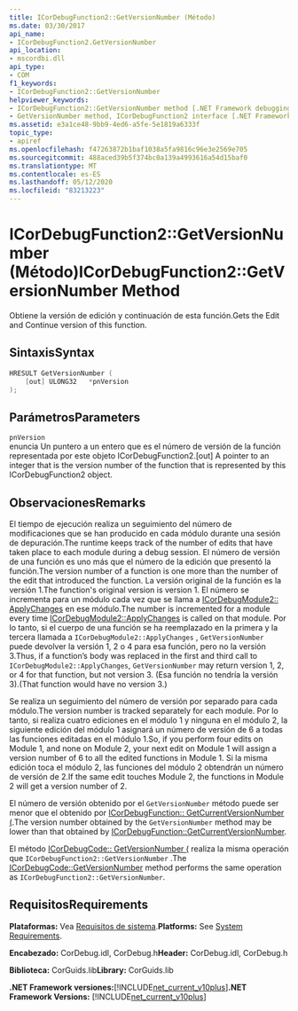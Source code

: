 ```yaml
---
title: ICorDebugFunction2::GetVersionNumber (Método)
ms.date: 03/30/2017
api_name:
- ICorDebugFunction2.GetVersionNumber
api_location:
- mscordbi.dll
api_type:
- COM
f1_keywords:
- ICorDebugFunction2::GetVersionNumber
helpviewer_keywords:
- ICorDebugFunction2::GetVersionNumber method [.NET Framework debugging]
- GetVersionNumber method, ICorDebugFunction2 interface [.NET Framework debugging]
ms.assetid: e3a1ce48-9bb9-4ed6-a5fe-5e1819a6333f
topic_type:
- apiref
ms.openlocfilehash: f47263872b1baf1038a5fa9816c96e3e2569e705
ms.sourcegitcommit: 488aced39b5f374bc0a139a4993616a54d15baf0
ms.translationtype: MT
ms.contentlocale: es-ES
ms.lasthandoff: 05/12/2020
ms.locfileid: "83213223"
---
```

# <a name="icordebugfunction2getversionnumber-method"></a><span data-ttu-id="5abf3-102">ICorDebugFunction2::GetVersionNumber (Método)</span><span class="sxs-lookup"><span data-stu-id="5abf3-102">ICorDebugFunction2::GetVersionNumber Method</span></span>
<span data-ttu-id="5abf3-103">Obtiene la versión de edición y continuación de esta función.</span><span class="sxs-lookup"><span data-stu-id="5abf3-103">Gets the Edit and Continue version of this function.</span></span>  
  
## <a name="syntax"></a><span data-ttu-id="5abf3-104">Sintaxis</span><span class="sxs-lookup"><span data-stu-id="5abf3-104">Syntax</span></span>  
  
```cpp  
HRESULT GetVersionNumber (  
    [out] ULONG32   *pnVersion  
);  
```  
  
## <a name="parameters"></a><span data-ttu-id="5abf3-105">Parámetros</span><span class="sxs-lookup"><span data-stu-id="5abf3-105">Parameters</span></span>  
 `pnVersion`  
 <span data-ttu-id="5abf3-106">enuncia Un puntero a un entero que es el número de versión de la función representada por este objeto ICorDebugFunction2.</span><span class="sxs-lookup"><span data-stu-id="5abf3-106">[out] A pointer to an integer that is the version number of the function that is represented by this ICorDebugFunction2 object.</span></span>  
  
## <a name="remarks"></a><span data-ttu-id="5abf3-107">Observaciones</span><span class="sxs-lookup"><span data-stu-id="5abf3-107">Remarks</span></span>  
 <span data-ttu-id="5abf3-108">El tiempo de ejecución realiza un seguimiento del número de modificaciones que se han producido en cada módulo durante una sesión de depuración.</span><span class="sxs-lookup"><span data-stu-id="5abf3-108">The runtime keeps track of the number of edits that have taken place to each module during a debug session.</span></span> <span data-ttu-id="5abf3-109">El número de versión de una función es uno más que el número de la edición que presentó la función.</span><span class="sxs-lookup"><span data-stu-id="5abf3-109">The version number of a function is one more than the number of the edit that introduced the function.</span></span> <span data-ttu-id="5abf3-110">La versión original de la función es la versión 1.</span><span class="sxs-lookup"><span data-stu-id="5abf3-110">The function's original version is version 1.</span></span> <span data-ttu-id="5abf3-111">El número se incrementa para un módulo cada vez que se llama a [ICorDebugModule2:: ApplyChanges](icordebugmodule2-applychanges-method.md) en ese módulo.</span><span class="sxs-lookup"><span data-stu-id="5abf3-111">The number is incremented for a module every time [ICorDebugModule2::ApplyChanges](icordebugmodule2-applychanges-method.md) is called on that module.</span></span> <span data-ttu-id="5abf3-112">Por lo tanto, si el cuerpo de una función se ha reemplazado en la primera y la tercera llamada a `ICorDebugModule2::ApplyChanges` , `GetVersionNumber` puede devolver la versión 1, 2 o 4 para esa función, pero no la versión 3.</span><span class="sxs-lookup"><span data-stu-id="5abf3-112">Thus, if a function’s body was replaced in the first and third call to `ICorDebugModule2::ApplyChanges`, `GetVersionNumber` may return version 1, 2, or 4 for that function, but not version 3.</span></span> <span data-ttu-id="5abf3-113">(Esa función no tendría la versión 3).</span><span class="sxs-lookup"><span data-stu-id="5abf3-113">(That function would have no version 3.)</span></span>  
  
 <span data-ttu-id="5abf3-114">Se realiza un seguimiento del número de versión por separado para cada módulo.</span><span class="sxs-lookup"><span data-stu-id="5abf3-114">The version number is tracked separately for each module.</span></span> <span data-ttu-id="5abf3-115">Por lo tanto, si realiza cuatro ediciones en el módulo 1 y ninguna en el módulo 2, la siguiente edición del módulo 1 asignará un número de versión de 6 a todas las funciones editadas en el módulo 1.</span><span class="sxs-lookup"><span data-stu-id="5abf3-115">So, if you perform four edits on Module 1, and none on Module 2, your next edit on Module 1 will assign a version number of 6 to all the edited functions in Module 1.</span></span> <span data-ttu-id="5abf3-116">Si la misma edición toca el módulo 2, las funciones del módulo 2 obtendrán un número de versión de 2.</span><span class="sxs-lookup"><span data-stu-id="5abf3-116">If the same edit touches Module 2, the functions in Module 2 will get a version number of 2.</span></span>  
  
 <span data-ttu-id="5abf3-117">El número de versión obtenido por el `GetVersionNumber` método puede ser menor que el obtenido por [ICorDebugFunction:: GetCurrentVersionNumber (](icordebugfunction-getcurrentversionnumber-method.md).</span><span class="sxs-lookup"><span data-stu-id="5abf3-117">The version number obtained by the `GetVersionNumber` method may be lower than that obtained by [ICorDebugFunction::GetCurrentVersionNumber](icordebugfunction-getcurrentversionnumber-method.md).</span></span>  
  
 <span data-ttu-id="5abf3-118">El método [ICorDebugCode:: GetVersionNumber (](icordebugcode-getversionnumber-method.md) realiza la misma operación que `ICorDebugFunction2::GetVersionNumber` .</span><span class="sxs-lookup"><span data-stu-id="5abf3-118">The [ICorDebugCode::GetVersionNumber](icordebugcode-getversionnumber-method.md) method performs the same operation as `ICorDebugFunction2::GetVersionNumber`.</span></span>  
  
## <a name="requirements"></a><span data-ttu-id="5abf3-119">Requisitos</span><span class="sxs-lookup"><span data-stu-id="5abf3-119">Requirements</span></span>  
 <span data-ttu-id="5abf3-120">**Plataformas:** Vea [Requisitos de sistema](../../get-started/system-requirements.md).</span><span class="sxs-lookup"><span data-stu-id="5abf3-120">**Platforms:** See [System Requirements](../../get-started/system-requirements.md).</span></span>  
  
 <span data-ttu-id="5abf3-121">**Encabezado:** CorDebug.idl, CorDebug.h</span><span class="sxs-lookup"><span data-stu-id="5abf3-121">**Header:** CorDebug.idl, CorDebug.h</span></span>  
  
 <span data-ttu-id="5abf3-122">**Biblioteca:** CorGuids.lib</span><span class="sxs-lookup"><span data-stu-id="5abf3-122">**Library:** CorGuids.lib</span></span>  
  
 <span data-ttu-id="5abf3-123">**.NET Framework versiones:**[!INCLUDE[net_current_v10plus](../../../../includes/net-current-v10plus-md.md)]</span><span class="sxs-lookup"><span data-stu-id="5abf3-123">**.NET Framework Versions:** [!INCLUDE[net_current_v10plus](../../../../includes/net-current-v10plus-md.md)]</span></span>
